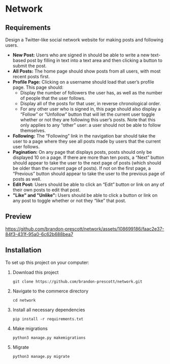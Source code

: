 # Network

## Requirements

Design a Twitter-like social network website for making posts and following users.

* **New Post:** Users who are signed in should be able to write a new text-based post by filling in text into a text area and then clicking a button to submit the post.
* **All Posts:** The home page should show posts from all users, with most recent posts first.
* **Profile Page:** Clicking on a username should load that user’s profile page. This page should:
  * Display the number of followers the user has, as well as the number of people that the user follows.
  * Display all of the posts for that user, in reverse chronological order.
  * For any other user who is signed in, this page should also display a “Follow” or “Unfollow” button that will let the current user toggle whether or not they are following this user’s posts. Note that this only applies to any “other” user: a user should not be able to follow themselves.
* **Following:** The “Following” link in the navigation bar should take the user to a page where they see all posts made by users that the current user follows.
* **Pagination:** On any page that displays posts, posts should only be displayed 10 on a page. If there are more than ten posts, a “Next” button should appear to take the user to the next page of posts (which should be older than the current page of posts). If not on the first page, a “Previous” button should appear to take the user to the previous page of posts as well.
* **Edit Post:** Users should be able to click an “Edit” button or link on any of their own posts to edit that post.
* **"Like" and "Unlike":** Users should be able to click a button or link on any post to toggle whether or not they “like” that post.
   
## Preview

https://github.com/brandon-prescott/network/assets/108699186/faac2e37-84f3-431f-95a0-6c62b688bea7

## Installation

To set up this project on your computer:
1. Download this project
    ```
    git clone https://github.com/brandon-prescott/network.git
    ```
2. Navigate to the commerce directory
    ```
    cd network
    ```
3. Install all necessary dependencies
    ```
    pip install -r requirements.txt
    ```
4. Make migrations
    ```
    python3 manage.py makemigrations
    ```
5. Migrate
    ```
    python3 manage.py migrate
    ```
